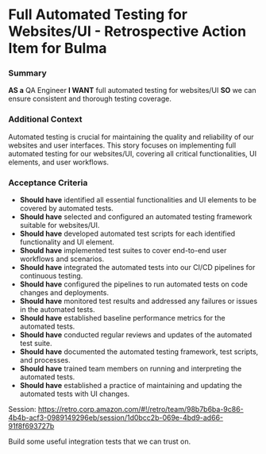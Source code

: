 
# Full Automated Testing for Websites/UI - Retrospective Action Item for Bulma
### Summary
**AS a** QA Engineer
**I WANT** full automated testing for websites/UI
**SO** we can ensure consistent and thorough testing coverage.

### Additional Context
Automated testing is crucial for maintaining the quality and reliability of our websites and user interfaces. This story focuses on implementing full automated testing for our websites/UI, covering all critical functionalities, UI elements, and user workflows.

### Acceptance Criteria

- **Should have** identified all essential functionalities and UI elements to be covered by automated tests.
- **Should have** selected and configured an automated testing framework suitable for websites/UI.
- **Should have** developed automated test scripts for each identified functionality and UI element.
- **Should have** implemented test suites to cover end-to-end user workflows and scenarios.
- **Should have** integrated the automated tests into our CI/CD pipelines for continuous testing.
- **Should have** configured the pipelines to run automated tests on code changes and deployments.
- **Should have** monitored test results and addressed any failures or issues in the automated tests.
- **Should have** established baseline performance metrics for the automated tests.
- **Should have** conducted regular reviews and updates of the automated test suite.
- **Should have** documented the automated testing framework, test scripts, and processes.
- **Should have** trained team members on running and interpreting the automated tests.
- **Should have** established a practice of maintaining and updating the automated tests with UI changes.

Session: https://retro.corp.amazon.com/#!/retro/team/98b7b6ba-9c86-4b4b-acf3-0989149296eb/session/1d0bcc2b-069e-4bd9-ad66-91f8f693727b

Build some useful integration tests that we can trust on.
